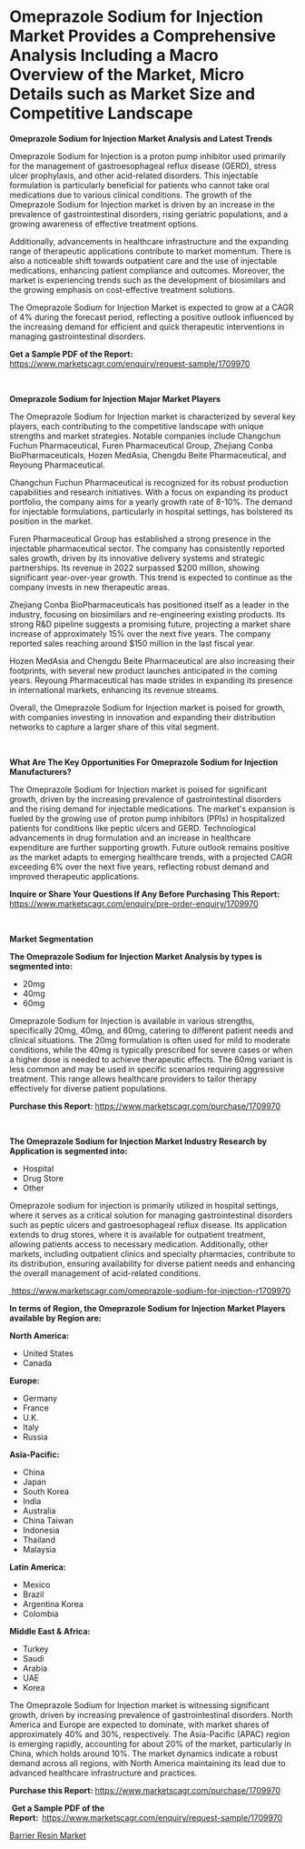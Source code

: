 <p><h1>Omeprazole Sodium for Injection Market Provides a Comprehensive Analysis Including a Macro Overview of the Market, Micro Details such as Market Size and Competitive Landscape</h1></p><p><strong>Omeprazole Sodium for Injection Market Analysis and Latest Trends</strong></p>
<p><p>Omeprazole Sodium for Injection is a proton pump inhibitor used primarily for the management of gastroesophageal reflux disease (GERD), stress ulcer prophylaxis, and other acid-related disorders. This injectable formulation is particularly beneficial for patients who cannot take oral medications due to various clinical conditions. The growth of the Omeprazole Sodium for Injection market is driven by an increase in the prevalence of gastrointestinal disorders, rising geriatric populations, and a growing awareness of effective treatment options. </p><p>Additionally, advancements in healthcare infrastructure and the expanding range of therapeutic applications contribute to market momentum. There is also a noticeable shift towards outpatient care and the use of injectable medications, enhancing patient compliance and outcomes. Moreover, the market is experiencing trends such as the development of biosimilars and the growing emphasis on cost-effective treatment solutions. </p><p>The Omeprazole Sodium for Injection Market is expected to grow at a CAGR of 4% during the forecast period, reflecting a positive outlook influenced by the increasing demand for efficient and quick therapeutic interventions in managing gastrointestinal disorders.</p></p>
<p><strong>Get a Sample PDF of the Report:&nbsp;</strong> <a href="https://www.marketscagr.com/enquiry/request-sample/1709970?utm_campaign=2016&utm_medium=2&utm_source=Github&utm_content=ia&utm_term=10012025&utm_id=omeprazole-sodium-for-injection">https://www.marketscagr.com/enquiry/request-sample/1709970</a></p>
<p>&nbsp;</p>
<p><strong>Omeprazole Sodium for Injection Major Market Players</strong></p>
<p><p>The Omeprazole Sodium for Injection market is characterized by several key players, each contributing to the competitive landscape with unique strengths and market strategies. Notable companies include Changchun Fuchun Pharmaceutical, Furen Pharmaceutical Group, Zhejiang Conba BioPharmaceuticals, Hozen MedAsia, Chengdu Beite Pharmaceutical, and Reyoung Pharmaceutical.</p><p>Changchun Fuchun Pharmaceutical is recognized for its robust production capabilities and research initiatives. With a focus on expanding its product portfolio, the company aims for a yearly growth rate of 8-10%. The demand for injectable formulations, particularly in hospital settings, has bolstered its position in the market.</p><p>Furen Pharmaceutical Group has established a strong presence in the injectable pharmaceutical sector. The company has consistently reported sales growth, driven by its innovative delivery systems and strategic partnerships. Its revenue in 2022 surpassed $200 million, showing significant year-over-year growth. This trend is expected to continue as the company invests in new therapeutic areas.</p><p>Zhejiang Conba BioPharmaceuticals has positioned itself as a leader in the industry, focusing on biosimilars and re-engineering existing products. Its strong R&D pipeline suggests a promising future, projecting a market share increase of approximately 15% over the next five years. The company reported sales reaching around $150 million in the last fiscal year.</p><p>Hozen MedAsia and Chengdu Beite Pharmaceutical are also increasing their footprints, with several new product launches anticipated in the coming years. Reyoung Pharmaceutical has made strides in expanding its presence in international markets, enhancing its revenue streams.</p><p>Overall, the Omeprazole Sodium for Injection market is poised for growth, with companies investing in innovation and expanding their distribution networks to capture a larger share of this vital segment.</p></p>
<p>&nbsp;</p>
<p><strong>What Are The Key Opportunities For Omeprazole Sodium for Injection Manufacturers?</strong></p>
<p><p>The Omeprazole Sodium for Injection market is poised for significant growth, driven by the increasing prevalence of gastrointestinal disorders and the rising demand for injectable medications. The market's expansion is fueled by the growing use of proton pump inhibitors (PPIs) in hospitalized patients for conditions like peptic ulcers and GERD. Technological advancements in drug formulation and an increase in healthcare expenditure are further supporting growth. Future outlook remains positive as the market adapts to emerging healthcare trends, with a projected CAGR exceeding 6% over the next five years, reflecting robust demand and improved therapeutic applications.</p></p>
<p><strong>Inquire or Share Your Questions If Any Before Purchasing This Report:</strong> <a href="https://www.marketscagr.com/enquiry/pre-order-enquiry/1709970?utm_campaign=2016&utm_medium=2&utm_source=Github&utm_content=ia&utm_term=10012025&utm_id=omeprazole-sodium-for-injection">https://www.marketscagr.com/enquiry/pre-order-enquiry/1709970</a></p>
<p>&nbsp;</p>
<p><strong>Market Segmentation</strong></p>
<p><strong>The Omeprazole Sodium for Injection Market Analysis by types is segmented into:</strong></p>
<p><ul><li>20mg</li><li>40mg</li><li>60mg</li></ul></p>
<p><p>Omeprazole Sodium for Injection is available in various strengths, specifically 20mg, 40mg, and 60mg, catering to different patient needs and clinical situations. The 20mg formulation is often used for mild to moderate conditions, while the 40mg is typically prescribed for severe cases or when a higher dose is needed to achieve therapeutic effects. The 60mg variant is less common and may be used in specific scenarios requiring aggressive treatment. This range allows healthcare providers to tailor therapy effectively for diverse patient populations.</p></p>
<p><strong>Purchase this Report:&nbsp;</strong><a href="https://www.marketscagr.com/purchase/1709970?utm_campaign=2016&utm_medium=2&utm_source=Github&utm_content=ia&utm_term=10012025&utm_id=omeprazole-sodium-for-injection">https://www.marketscagr.com/purchase/1709970</a></p>
<p>&nbsp;</p>
<p><strong>The Omeprazole Sodium for Injection Market Industry Research by Application is segmented into:</strong></p>
<p><ul><li>Hospital</li><li>Drug Store</li><li>Other</li></ul></p>
<p><p>Omeprazole sodium for injection is primarily utilized in hospital settings, where it serves as a critical solution for managing gastrointestinal disorders such as peptic ulcers and gastroesophageal reflux disease. Its application extends to drug stores, where it is available for outpatient treatment, allowing patients access to necessary medication. Additionally, other markets, including outpatient clinics and specialty pharmacies, contribute to its distribution, ensuring availability for diverse patient needs and enhancing the overall management of acid-related conditions.</p></p>
<p><a href="https://www.marketscagr.com/omeprazole-sodium-for-injection-r1709970?utm_campaign=2016&utm_medium=2&utm_source=Github&utm_content=ia&utm_term=10012025&utm_id=omeprazole-sodium-for-injection">&nbsp;https://www.marketscagr.com/omeprazole-sodium-for-injection-r1709970</a></p>
<p><strong>In terms of Region, the Omeprazole Sodium for Injection Market Players available by Region are:</strong></p>
<p>
    <p> <strong> North America: </strong>
        <ul>
            <li>United States</li>
            <li>Canada</li>
        </ul>
        </p> 
    <p> <strong> Europe: </strong>
        <ul>
            <li>Germany</li>
            <li>France</li>
            <li>U.K.</li>
            <li>Italy</li>
            <li>Russia</li>
        </ul>
        </p> 
    <p> <strong> Asia-Pacific: </strong>
        <ul>
            <li>China</li>
            <li>Japan</li>
            <li>South Korea</li>
            <li>India</li>
            <li>Australia</li>
            <li>China Taiwan</li>
            <li>Indonesia</li>
            <li>Thailand</li>
            <li>Malaysia</li>
        </ul>
        </p> 
    <p> <strong> Latin America: </strong>
        <ul>
            <li>Mexico</li>
            <li>Brazil</li>
            <li>Argentina Korea</li>
            <li>Colombia</li>
        </ul>
        </p> 
    <p> <strong> Middle East & Africa: </strong>
        <ul>
            <li>Turkey</li>
            <li>Saudi</li>
            <li>Arabia</li>
            <li>UAE</li>
            <li>Korea</li>
        </ul>
    </p>
    </p>
<p><p>The Omeprazole Sodium for Injection market is witnessing significant growth, driven by increasing prevalence of gastrointestinal disorders. North America and Europe are expected to dominate, with market shares of approximately 40% and 30%, respectively. The Asia-Pacific (APAC) region is emerging rapidly, accounting for about 20% of the market, particularly in China, which holds around 10%. The market dynamics indicate a robust demand across all regions, with North America maintaining its lead due to advanced healthcare infrastructure and practices.</p></p>
<p><strong>Purchase this Report: </strong><a href="https://www.marketscagr.com/purchase/1709970?utm_campaign=2016&utm_medium=2&utm_source=Github&utm_content=ia&utm_term=10012025&utm_id=omeprazole-sodium-for-injection">https://www.marketscagr.com/purchase/1709970</a></p>
<p>&nbsp;<strong>Get a Sample PDF of the Report:&nbsp;&nbsp;</strong><a href="https://www.marketscagr.com/enquiry/request-sample/1709970?utm_campaign=2016&utm_medium=2&utm_source=Github&utm_content=ia&utm_term=10012025&utm_id=omeprazole-sodium-for-injection">https://www.marketscagr.com/enquiry/request-sample/1709970</a></p>
<p><strong></strong></p>
<p><p><a href="https://github.com/AKSHATREPORTPRIME/Market-Research-Report-List-6/blob/main/barrier-resin-market.md?utm_campaign=2016&utm_medium=2&utm_source=Github&utm_content=ia&utm_term=10012025&utm_id=omeprazole-sodium-for-injection">Barrier Resin Market</a></p></p>